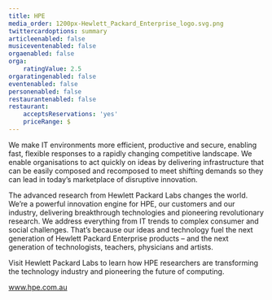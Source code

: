 ```yaml
---
title: HPE
media_order: 1200px-Hewlett_Packard_Enterprise_logo.svg.png
twittercardoptions: summary
articleenabled: false
musiceventenabled: false
orgaenabled: false
orga:
    ratingValue: 2.5
orgaratingenabled: false
eventenabled: false
personenabled: false
restaurantenabled: false
restaurant:
    acceptsReservations: 'yes'
    priceRange: $
---
```


We make IT environments more efficient, productive and secure, enabling fast, flexible responses to a rapidly changing competitive landscape. We enable organisations to act quickly on ideas by delivering infrastructure that can be easily composed and recomposed to meet shifting demands so they can lead in today’s marketplace of disruptive innovation.

The advanced research from Hewlett Packard Labs changes the world. We’re a powerful innovation engine for HPE, our customers and our industry, delivering breakthrough technologies and pioneering revolutionary research. We address everything from IT trends to complex consumer and social challenges. That’s because our ideas and technology fuel the next generation of Hewlett Packard Enterprise products – and the next generation of technologists, teachers, physicians and artists.

Visit Hewlett Packard Labs to learn how HPE researchers are transforming the technology industry and pioneering the future of computing.

www.hpe.com.au